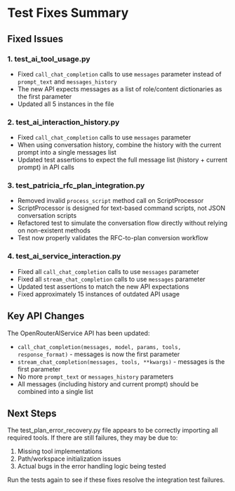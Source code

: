 # Test Fixes Summary

## Fixed Issues

### 1. test_ai_tool_usage.py
- Fixed `call_chat_completion` calls to use `messages` parameter instead of `prompt_text` and `messages_history`
- The new API expects messages as a list of role/content dictionaries as the first parameter
- Updated all 5 instances in the file

### 2. test_ai_interaction_history.py
- Fixed `call_chat_completion` calls to use `messages` parameter
- When using conversation history, combine the history with the current prompt into a single messages list
- Updated test assertions to expect the full message list (history + current prompt) in API calls

### 3. test_patricia_rfc_plan_integration.py
- Removed invalid `process_script` method call on ScriptProcessor
- ScriptProcessor is designed for text-based command scripts, not JSON conversation scripts
- Refactored test to simulate the conversation flow directly without relying on non-existent methods
- Test now properly validates the RFC-to-plan conversion workflow

### 4. test_ai_service_interaction.py
- Fixed all `call_chat_completion` calls to use `messages` parameter
- Fixed all `stream_chat_completion` calls to use `messages` parameter
- Updated test assertions to match the new API expectations
- Fixed approximately 15 instances of outdated API usage

## Key API Changes

The OpenRouterAIService API has been updated:
- `call_chat_completion(messages, model, params, tools, response_format)` - messages is now the first parameter
- `stream_chat_completion(messages, tools, **kwargs)` - messages is the first parameter
- No more `prompt_text` or `messages_history` parameters
- All messages (including history and current prompt) should be combined into a single list

## Next Steps

The test_plan_error_recovery.py file appears to be correctly importing all required tools. If there are still failures, they may be due to:
1. Missing tool implementations
2. Path/workspace initialization issues
3. Actual bugs in the error handling logic being tested

Run the tests again to see if these fixes resolve the integration test failures.